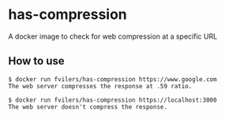 # has-compression

A docker image to check for web compression at a specific URL

## How to use

```
$ docker run fvilers/has-compression https://www.google.com
The web server compresses the response at .59 ratio.

$ docker run fvilers/has-compression https://localhost:3000
The web server doesn't compress the response.
```
